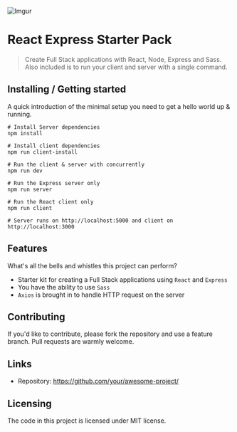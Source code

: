 ![Imgur](https://i.imgur.com/mISQXES.jpg)

# React Express Starter Pack
> Create Full Stack applications with React, Node, Express and Sass. Also included is to run your client and server with a single command.

## Installing / Getting started

A quick introduction of the minimal setup you need to get a hello world up &
running.

```shell
# Install Server dependencies
npm install

# Install client dependencies
npm run client-install

# Run the client & server with concurrently
npm run dev

# Run the Express server only
npm run server

# Run the React client only
npm run client

# Server runs on http://localhost:5000 and client on http://localhost:3000
```

## Features

What's all the bells and whistles this project can perform?
* Starter kit for creating a Full Stack applications using `React` and `Express`
* You have the ability to use `Sass`
* `Axios` is brought in to handle HTTP request on the server

## Contributing

If you'd like to contribute, please fork the repository and use a feature
branch. Pull requests are warmly welcome.

## Links

- Repository: https://github.com/your/awesome-project/

## Licensing

The code in this project is licensed under MIT license.
